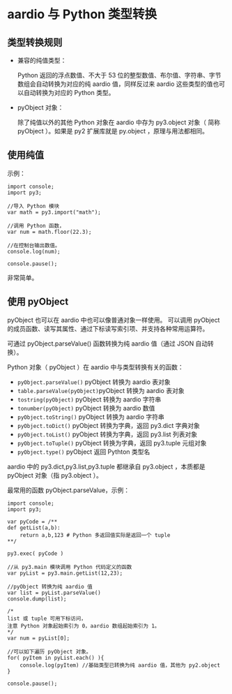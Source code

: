 
# aardio 与 Python 类型转换


## 类型转换规则
 

- 兼容的纯值类型：

    Python 返回的浮点数值、不大于 53 位的整型数值、布尔值、字符串、字节数组会自动转换为对应的纯 aardio 值，同样反过来 aardio 这些类型的值也可以自动转换为对应的 Python 类型。

- pyObject 对象：

    除了纯值以外的其他 Python 对象在 aardio 中存为 py3.object 对象（ 简称 pyObject ）。如果是 py2 扩展库就是 py.object ，原理与用法都相同。

## 使用纯值

示例：

```aardio
import console;  
import py3;
 
//导入 Python 模块
var math = py3.import("math");

//调用 Python 函数，  
var num = math.floor(22.3);

//在控制台输出数值。 
console.log(num);

console.pause();
```

非常简单。

## 使用 pyObject

pyObject 也可以在 aardio 中也可以像普通对象一样使用。
可以调用 pyObject 的成员函数、读写其属性、通过下标读写索引项、并支持各种常用运算符。

可通过 pyObject.parseValue() 函数转换为纯 aardio 值（通过 JSON 自动转换）。 

Python 对象（ pyObject ）在 aardio  中与类型转换有关的函数：

- `pyObject.parseValue()` pyObject 转换为 aardio 表对象
- `table.parseValue(pyObject)`pyObject 转换为 aardio 表对象
- `tostring(pyObject)` pyObject 转换为 aardio 字符串
- `tonumber(pyObject)` pyObject 转换为 aardio 数值 
- `pyObject.toString()` pyObject 转换为 aardio 字符串
- `pyObject.toDict()` pyObject 转换为字典，返回 py3.dict 字典对象
- `pyObject.toList()` pyObject 转换为字典，返回 py3.list 列表对象
- `pyObject.toTuple()` pyObject 转换为字典，返回 py3.tuple 元组对象
- `pyObject.type()` pyObject 返回 Pythton 类型名

aardio 中的 py3.dict,py3.list,py3.tuple  都继承自 py3.object ，本质都是 pyObject 对象（指 py3.object ）。

最常用的函数 pyObject.parseValue，示例：

```aardio
import console;
import py3; 

var pyCode = /** 
def getList(a,b):   
    return a,b,123 # Python 多返回值实际是返回一个 tuple
**/

py3.exec( pyCode ) 

//从 py3.main 模块调用 Python 代码定义的函数 
var pyList = py3.main.getList(12,23);

//pyObject 转换为纯 aardio 值
var list = pyList.parseValue() 
console.dump(list);  

/*
list 或 tuple 可用下标访问，
注意 Python 对象起始索引为 0，aardio 数组起始索引为 1。
*/
var num = pyList[0];

//可以如下遍历 pyObject 对象。
for( pyItem in pyList.each() ){
	console.log(pyItem) //基础类型已转换为纯 aardio 值，其他为 py2.object
}

console.pause();
```